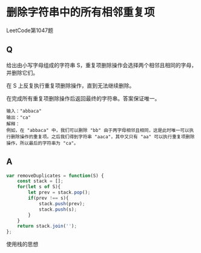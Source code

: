 # 删除字符串中的所有相邻重复项
LeetCode第1047题

## Q
给出由小写字母组成的字符串 S，重复项删除操作会选择两个相邻且相同的字母，并删除它们。

在 S 上反复执行重复项删除操作，直到无法继续删除。

在完成所有重复项删除操作后返回最终的字符串。答案保证唯一。

```
输入："abbaca"
输出："ca"
解释：
例如，在 "abbaca" 中，我们可以删除 "bb" 由于两字母相邻且相同，这是此时唯一可以执行删除操作的重复项。之后我们得到字符串 "aaca"，其中又只有 "aa" 可以执行重复项删除操作，所以最后的字符串为 "ca"。
```

## A
``` javascript
var removeDuplicates = function(S) {
    const stack = [];
    for(let s of S){
        let prev = stack.pop();
        if(prev !== s){
            stack.push(prev);
            stack.push(s);
        }
    }
    return stack.join('');
};
```
使用栈的思想
